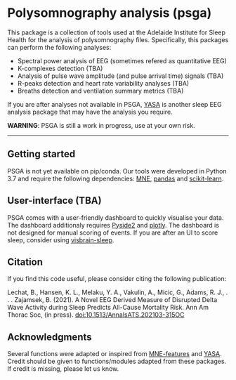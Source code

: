 # Polysomnography analysis (psga)

This package is a collection of tools used at the Adelaide 
Institute for Sleep Health for the analysis of polysomnography files. 
Specifically, this packages can perform the following analyses:
- Spectral power analysis of EEG (sometimes refered as quantitative EEG)
- K-complexes detection (TBA)
- Analysis of pulse wave amplitude (and pulse arrival time) signals (TBA)
- R-peaks detection and heart rate variability analyses (TBA)
- Breaths detection and ventilation summary metrics (TBA)

If you are after analyses not available in PSGA, 
[YASA](https://raphaelvallat.com/yasa/build/html/index.html) is another 
sleep EEG analysis package that may have the analysis you require.

**WARNING**: PSGA is still a work in progress, use at your own risk.

---

## Getting started

PSGA is not yet available on pip/conda. Our tools were developed in Python 3.7 
and require the following dependencies: 
[MNE](https://mne.tools/stable/index.html), [pandas](https://pandas.pydata.org/)
and [scikit-learn](https://scikit-learn.org/stable/).

## User-interface (TBA)

PSGA comes with a user-friendly dashboard to quickly visualise your data. 
The dashboard additionaly requires 
[Pyside2](https://wiki.qt.io/Qt_for_Python) and 
[plotly](https://plotly.com/). The dashboard is not designed for manual 
scoring of events. If you are after an UI to score sleep, consider using 
[visbrain-sleep](http://visbrain.org/sleep.html).


## Citation

If you find this code useful, please consider citing the following publication:

Lechat, B., Hansen, K. L., Melaku, Y. A., Vakulin, A., Micic, G., 
Adams, R. J., . . . Zajamsek, B. (2021). A Novel EEG Derived Measure of 
Disrupted Delta Wave Activity during Sleep Predicts All-Cause Mortality Risk. 
Ann Am Thorac Soc, (in press). 
[doi:10.1513/AnnalsATS.202103-315OC](https://doi.org/10.1513/AnnalsATS.202103-315OC)


## Acknowledgments
Several functions were adapted or inspired from 
[MNE-features](https://mne.tools/mne-features/index.html) and 
[YASA](https://raphaelvallat.com/yasa/build/html/index.html). Credit should 
be given to functions/modules adapted from these packages. If credit is 
missing, please let us know.


